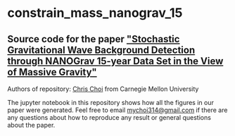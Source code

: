 # constrain_mass_nanograv_15
## Source code for the paper ["Stochastic Gravitational Wave Background Detection through NANOGrav 15-year Data Set in the View of Massive Gravity"](https://arxiv.org/abs/2312.03932)

Authors of repository: [Chris Choi](https://github.com/ChrisChoi314) from Carnegie Mellon University 

The jupyter notebook in this repository shows how all the figures in our paper were generated. Feel free to email mychoi314@gmail.com if there are any questions about how to reproduce any result or general questions about the paper.
